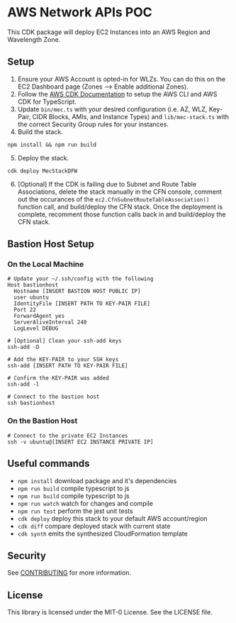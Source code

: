 # AWS Network APIs POC

This CDK package will deploy EC2 Instances into an AWS Region and Wavelength Zone.

## Setup

1. Ensure your AWS Account is opted-in for WLZs. You can do this on the EC2 Dashboard page (Zones --> Enable additional Zones).
2. Follow the [AWS CDK Documentation](https://docs.aws.amazon.com/cdk/v2/guide/getting_started.html) to setup the AWS CLI and AWS CDK for TypeScript.
3. Update `bin/mec.ts` with your desired configuration (i.e. AZ, WLZ, Key-Pair, CIDR Blocks, AMIs, and Instance Types) and `lib/mec-stack.ts` with the correct Security Group rules for your instances.
4. Build the stack.
```
npm install && npm run build
```
5. Deploy the stack.
```
cdk deploy MecStackDFW
```
6. [Optional] If the CDK is failing due to Subnet and Route Table Associations, delete the stack manually in the CFN console, comment out the occurances of the `ec2.CfnSubnetRouteTableAssociation()` function call, and build/deploy the CFN stack. Once the deployment is complete, recomment those function calls back in and build/deploy the CFN stack.

## Bastion Host Setup
### On the Local Machine
```
# Update your ~/.ssh/config with the following
Host bastionhost
  Hostname [INSERT BASTION HOST PUBLIC IP]
  user ubuntu
  IdentityFile [INSERT PATH TO KEY-PAIR FILE]
  Port 22
  ForwardAgent yes
  ServerAliveInterval 240
  LogLevel DEBUG
  
# [Optional] Clean your ssh-add keys
ssh-add -D
  
# Add the KEY-PAIR to your SSH keys
ssh-add [INSERT PATH TO KEY-PAIR FILE]

# Confirm the KEY-PAIR was added
ssh-add -l

# Connect to the bastion host
ssh bastionhost
```
### On the Bastion Host
```
# Connect to the private EC2 Instances
ssh -v ubuntu@[INSERT EC2 INSTANCE PRIVATE IP]
```

## Useful commands
* `npm install`     download package and it's dependencies
* `npm run build`   compile typescript to js
* `npm run build`   compile typescript to js
* `npm run watch`   watch for changes and compile
* `npm run test`    perform the jest unit tests
* `cdk deploy`      deploy this stack to your default AWS account/region
* `cdk diff`        compare deployed stack with current state
* `cdk synth`       emits the synthesized CloudFormation template

## Security

See [CONTRIBUTING](CONTRIBUTING.md#security-issue-notifications) for more information.

## License

This library is licensed under the MIT-0 License. See the LICENSE file.


